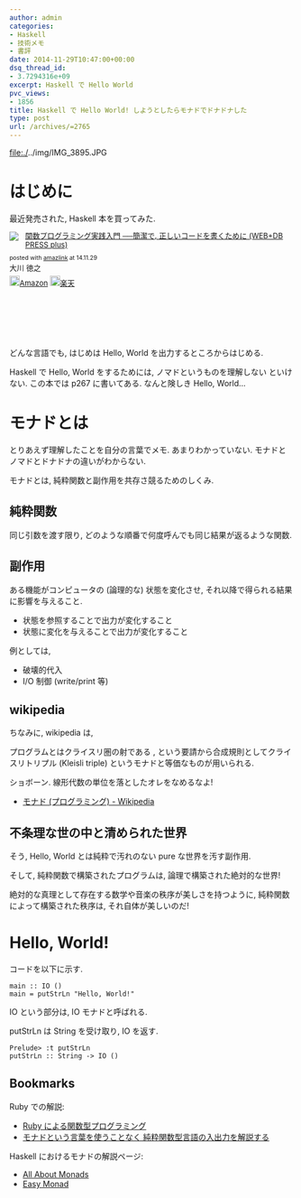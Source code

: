 ```yaml
---
author: admin
categories:
- Haskell
- 技術メモ
- 書評
date: 2014-11-29T10:47:00+00:00
dsq_thread_id:
- 3.7294316e+09
excerpt: Haskell で Hello World
pvc_views:
- 1856
title: Haskell で Hello World! しようとしたらモナドでドナドナした
type: post
url: /archives/=2765
---
```


<file:./>../img/IMG\_3895.JPG

はじめに
========

最近発売された, Haskell 本を買ってみた.

<div class='amazlink-box' style='text-align:left;padding-bottom:20px;font-size:small;/zoom: 1;overflow: hidden;'><div class='amazlink-list' style='clear: both;'><div class='amazlink-image' style='float:left;margin:0px 12px 1px 0px;'><a href='https://www.amazon.co.jp/%E9%96%A2%E6%95%B0%E3%83%97%E3%83%AD%E3%82%B0%E3%83%A9%E3%83%9F%E3%83%B3%E3%82%B0%E5%AE%9F%E8%B7%B5%E5%85%A5%E9%96%80-%E2%94%80%E2%94%80%E7%B0%A1%E6%BD%94%E3%81%A7%E3%80%81%E6%AD%A3%E3%81%97%E3%81%84%E3%82%B3%E3%83%BC%E3%83%89%E3%82%92%E6%9B%B8%E3%81%8F%E3%81%9F%E3%82%81%E3%81%AB-WEB-PRESS-plus/dp/4774169269%3FSubscriptionId%3DAKIAJDINZW45GEGLXQQQ%26tag%3Dsleephacker-22%26linkCode%3Dxm2%26camp%3D2025%26creative%3D165953%26creativeASIN%3D4774169269' target='_blank' rel='nofollow'><img src='https://ecx.images-amazon.com/images/I/51C0LpV9lGL._SL160_.jpg' style='border: none;' /></a></div><div class='amazlink-info' style='height:160; margin-bottom: 10px'><div class='amazlink-name' style='margin-bottom:10px;line-height:120%'><a href='https://www.amazon.co.jp/%E9%96%A2%E6%95%B0%E3%83%97%E3%83%AD%E3%82%B0%E3%83%A9%E3%83%9F%E3%83%B3%E3%82%B0%E5%AE%9F%E8%B7%B5%E5%85%A5%E9%96%80-%E2%94%80%E2%94%80%E7%B0%A1%E6%BD%94%E3%81%A7%E3%80%81%E6%AD%A3%E3%81%97%E3%81%84%E3%82%B3%E3%83%BC%E3%83%89%E3%82%92%E6%9B%B8%E3%81%8F%E3%81%9F%E3%82%81%E3%81%AB-WEB-PRESS-plus/dp/4774169269%3FSubscriptionId%3DAKIAJDINZW45GEGLXQQQ%26tag%3Dsleephacker-22%26linkCode%3Dxm2%26camp%3D2025%26creative%3D165953%26creativeASIN%3D4774169269' rel='nofollow' target='_blank'>関数プログラミング実践入門 ──簡潔で, 正しいコードを書くために (WEB+DB PRESS plus)</a></div><div class='amazlink-powered' style='font-size:80%;margin-top:5px;line-height:120%'>posted with <a href='https://amazlink.keizoku.com/' title='アマゾンアフィリエイトリンク作成ツール' target='_blank'>amazlink</a> at 14.11.29</div><div class='amazlink-detail'>大川 徳之<br /></div><div class='amazlink-sub-info' style='float: left;'><div class='amazlink-link' style='margin-top: 5px'><img src='https://amazlink.fuyu.gs/icon_amazon.png' width='18'><a href='https://www.amazon.co.jp/%E9%96%A2%E6%95%B0%E3%83%97%E3%83%AD%E3%82%B0%E3%83%A9%E3%83%9F%E3%83%B3%E3%82%B0%E5%AE%9F%E8%B7%B5%E5%85%A5%E9%96%80-%E2%94%80%E2%94%80%E7%B0%A1%E6%BD%94%E3%81%A7%E3%80%81%E6%AD%A3%E3%81%97%E3%81%84%E3%82%B3%E3%83%BC%E3%83%89%E3%82%92%E6%9B%B8%E3%81%8F%E3%81%9F%E3%82%81%E3%81%AB-WEB-PRESS-plus/dp/4774169269%3FSubscriptionId%3DAKIAJDINZW45GEGLXQQQ%26tag%3Dsleephacker-22%26linkCode%3Dxm2%26camp%3D2025%26creative%3D165953%26creativeASIN%3D4774169269' rel='nofollow' target='_blank'>Amazon</a> <img src='https://amazlink.fuyu.gs/icon_rakuten.gif' width='18'><a href='https://hb.afl.rakuten.co.jp/hgc/g00q0724.n763w947.g00q0724.n763x2b4/?pc=http%3A%2F%2Fbooks.rakuten.co.jp%2Frb%2F12985290%2F&m=http%3A%2F%2Fm.rakuten.co.jp%2Frms%2Fmsv%2FItem%3Fn%3D12985290%26surl%3Dbook' rel='nofollow' target='_blank'>楽天</a></div></div></div></div></div>

どんな言語でも, はじめは Hello, World を出力するところからはじめる.

Haskell で Hello, World をするためには, ノマドというものを理解しない
といけない. この本では p267 に書いてある. なんと険しき Hello, World...

モナドとは
==========

とりあえず理解したことを自分の言葉でメモ. あまりわかっていない.
モナドとノマドとドナドナの違いがわからない.

モナドとは, 純粋関数と副作用を共存さ競るためのしくみ.

純粋関数
--------

同じ引数を渡す限り,
どのような順番で何度呼んでも同じ結果が返るような関数.

副作用
------

ある機能がコンピュータの (論理的な) 状態を変化させ,
それ以降で得られる結果に影響を与えること.

-   状態を参照することで出力が変化すること
-   状態に変化を与えることで出力が変化すること

例としては,

-   破壊的代入
-   I/O 制御 (write/print 等)

wikipedia
---------

ちなみに, wikipedia は,

プログラムとはクライスリ圏の射である , 
という要請から合成規則としてクライスリトリプル (Kleisli triple) 
というモナドと等価なものが用いられる.

ショボーン. 線形代数の単位を落としたオレをなめるなよ!

-   [モナド (プログラミング) -
    Wikipedia](https://ja.wikipedia.org/wiki/%E3%83%A2%E3%83%8A%E3%83%89_(%E3%83%97%E3%83%AD%E3%82%B0%E3%83%A9%E3%83%9F%E3%83%B3%E3%82%B0))

不条理な世の中と清められた世界
------------------------------

そう, Hello, World とは純粋で汚れのない pure な世界を汚す副作用.

そして, 純粋関数で構築されたプログラムは, 論理で構築された絶対的な世界!

絶対的な真理として存在する数学や音楽の秩序が美しさを持つように,
純粋関数によって構築された秩序は, それ自体が美しいのだ!

Hello, World!
=============

コードを以下に示す.

``` {.haskell}
main :: IO ()
main = putStrLn "Hello, World!"
```

IO という部分は, IO モナドと呼ばれる.

putStrLn は String を受け取り, IO を返す.

``` {.bash}
Prelude> :t putStrLn
putStrLn :: String -> IO ()
```

Bookmarks
---------

Ruby での解説:

-   [Ruby
    による関数型プログラミング](https://www.h6.dion.ne.jp/~machan/misc/FPwithRuby.html)
-   [モナドという言葉を使うことなく
    純粋関数型言語の入出力を解説する](https://d.hatena.ne.jp/gnarl/20111222/1324483790)

Haskell におけるモナドの解説ページ:

-   [All About Monads](https://www.sampou.org/haskell/a-a-monads/html/)
-   [Easy Monad](https://www.shido.info/hs/haskell8.html)

